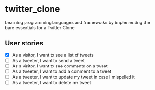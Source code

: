 # twitter_clone

Learning programming languages and frameworks by implementing the bare essentials for a Twitter Clone

## User stories

-   [x] As a visitor, I want to see a list of tweets
-   [ ] As a tweeter, I want to send a tweet
-   [ ] As a visitor, I want to see comments on a tweet
-   [ ] As a tweeter, I want to add a comment to a tweet
-   [ ] As a tweeter, I want to update my tweet in case I mispelled it
-   [ ] As a tweeter, I want to delete my tweet
